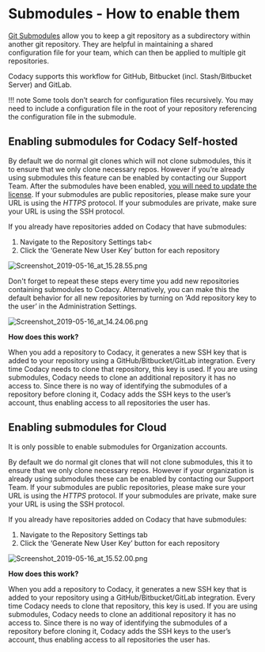 # Submodules - How to enable them

[Git Submodules](https://git-scm.com/book/en/v2/Git-Tools-Submodules) allow you to keep a git repository as a subdirectory within another git repository. They are helpful in maintaining a shared configuration file for your team, which can then be applied to multiple git repositories.

Codacy supports this workflow for GitHub, Bitbucket (incl. Stash/Bitbucket Server) and GitLab.

!!! note
    Some tools don’t search for configuration files recursively. You may need to include a configuration file in the root of your repository referencing the configuration file in the submodule.

## Enabling submodules for Codacy Self-hosted

By default we do normal git clones which will not clone submodules, this it to ensure that we only clone necessary repos. However if you’re already using submodules this feature can be enabled by contacting our Support Team.
After the submodules have been enabled, [you will need to update the license](/hc/en-us/articles/207280529-Frequently-Asked-Questions-FAQ-#How-to-update-the-license). If your submodules are public repositories, please make sure your URL is using the _HTTPS_ protocol. If your submodules are private, make sure your URL is using the SSH protocol.

If you already have repositories added on Codacy that have submodules:

1.  Navigate to the Repository Settings tab&lt;
2.  Click the ‘Generate New User Key’ button for each repository

![Screenshot_2019-05-16_at_15.28.55.png](/images/Screenshot_2019-05-16_at_15.28.55.png)

Don't forget to repeat these steps every time you add new repositories containing submodules to Codacy.
Alternatively, you can make this the default behavior for all new repositories by turning on ‘Add repository key to the user’ in the Administration Settings.

![Screenshot_2019-05-16_at_14.24.06.png](/images/Screenshot_2019-05-16_at_14.24.06.png)

**How does this work?**

When you add a repository to Codacy, it generates a new SSH key that is added to your repository using a GitHub/Bitbucket/GitLab integration. Every time Codacy needs to clone that repository, this key is used. If you are using submodules, Codacy needs to clone an additional repository it has no access to. Since there is no way of identifying the submodules of a repository before cloning it, Codacy adds the SSH keys to the user’s account, thus enabling access to all repositories the user has.

## Enabling submodules for Cloud

It is only possible to enable submodules for Organization accounts.

By default we do normal git clones that will not clone submodules, this it to ensure that we only clone necessary repos. However if your organization is already using submodules these can be enabled by contacting our Support Team.
If your submodules are public repositories, please make sure your URL is using the _HTTPS_ protocol. If your submodules are private, make sure your URL is using the SSH protocol.

If you already have repositories added on Codacy that have submodules:

1.  Navigate to the Repository Settings tab
2.  Click the ‘Generate New User Key’ button for each repository

![Screenshot_2019-05-16_at_15.52.00.png](/images/Screenshot_2019-05-16_at_15.52.00.png)

**How does this work?**

When you add a repository to Codacy, it generates a new SSH key that is added to your repository using a GitHub/Bitbucket/GitLab integration. Every time Codacy needs to clone that repository, this key is used. If you are using submodules, Codacy needs to clone an additional repository it has no access to. Since there is no way of identifying the submodules of a repository before cloning it, Codacy adds the SSH keys to the user’s account, thus enabling access to all repositories the user has.
